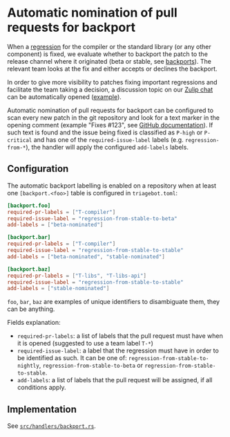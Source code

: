 # Automatic nomination of pull requests for backport

When a [regression][regression-beta] for the compiler or the standard library (or any other component) is fixed, we evaluate whether to backport the patch to the release channel where it originated (beta or stable, see [backports]). The relevant team looks at the fix and either accepts or declines the backport.

In order to give more visibility to patches fixing important regressions and facilitate the team taking a decision, a discussion topic on our [Zulip chat][zulip-chat] can be automatically opened ([example][zulip-backport-poll]).

Automatic nomination of pull requests for backport can be configured to scan every new patch in the git repository and look for a text marker in the opening comment (example "Fixes #123", see [GitHub documentation][gh-assoc-issue-patched]). If such text is found and the issue being fixed is classified as `P-high` or `P-critical` and has one of the `required-issue-label` labels (e.g. `regression-from-*`), the handler will apply the configured `add-labels` labels.

[regression-beta]: https://github.com/rust-lang/rust/issues?q=is%3Aissue%20label%3Aregression-from-stable-to-beta
[backports]: ../compiler/backports.md#backports
[zulip-chat]: ../platforms/zulip.md
[zulip-backport-poll]: https://rust-lang.zulipchat.com/#narrow/channel/474880-t-compiler.2Fbackports/topic/.23143509.3A.20beta-nominated/with/527517416
[gh-assoc-issue-patched]: https://docs.github.com/en/issues/tracking-your-work-with-issues/creating-issues/linking-a-pull-request-to-an-issue

## Configuration

The automatic backport labelling is enabled on a repository when at least one `[backport.<foo>]` table is configured in `triagebot.toml`:

```toml
[backport.foo]
required-pr-labels = ["T-compiler"]
required-issue-label = "regression-from-stable-to-beta"
add-labels = ["beta-nominated"]

[backport.bar]
required-pr-labels = ["T-compiler"]
required-issue-label = "regression-from-stable-to-stable"
add-labels = ["beta-nominated", "stable-nominated"]

[backport.baz]
required-pr-labels = ["T-libs", "T-libs-api"]
required-issue-label = "regression-from-stable-to-stable"
add-labels = ["stable-nominated"]
```

`foo`, `bar`, `baz` are examples of unique identifiers to disambiguate them, they can be anything.

Fields explanation:
- `required-pr-labels`: a list of labels that the pull request must have when it is opened (suggested to use a team label `T-*`)
- `required-issue-label`: a label that the regression must have in order to be identified as such. It can be one of: `regression-from-stable-to-nightly`, `regression-from-stable-to-beta` or `regression-from-stable-to-stable`.
- `add-labels`: a list of labels that the pull request will be assigned, if all conditions apply.

## Implementation

See [`src/handlers/backport.rs`](https://github.com/rust-lang/triagebot/blob/HEAD/src/handlers/backport.rs).
